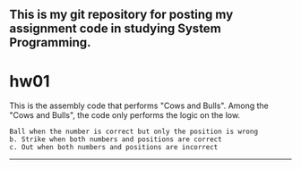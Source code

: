 This is my git repository for posting my assignment code in studying System Programming.
---
# hw01
This is the assembly code that performs "Cows and Bulls".
Among the "Cows and Bulls", the code only performs the logic on the low.

```
Ball when the number is correct but only the position is wrong
b. Strike when both numbers and positions are correct
c. Out when both numbers and positions are incorrect
```

---
